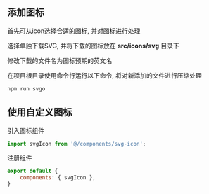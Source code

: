 ## 添加图标

首先可从icon选择合适的图标, 并对图标进行处理

选择单独下载SVG, 并将下载的图标放在 **src/icons/svg** 目录下

修改下载的文件名为图标预期的英文名

在项目根目录使用命令行运行以下命令, 将对新添加的文件进行压缩处理

```cmd
npm run svgo
```

## 使用自定义图标

引入图标组件

```js
import svgIcon from '@/components/svg-icon';
```

注册组件

```js
export default {
	components: { svgIcon },
}
```

```html